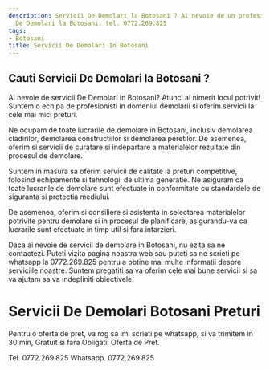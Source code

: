 ```yaml
---
description: Servicii De Demolari la Botosani ? Ai nevoie de un profesionist in Servicii
  De Demolari la Botosani. tel. 0772.269.825
tags:
- Botosani
title: Servicii De Demolari In Botosani
---
```



## Cauti Servicii De Demolari la Botosani ?

Ai nevoie de servicii De Demolari in Botosani? Atunci ai nimerit locul potrivit! Suntem o echipa de profesionisti in domeniul demolarii si oferim servicii la cele mai mici preturi.

Ne ocupam de toate lucrarile de demolare in Botosani, inclusiv demolarea cladirilor, demolarea constructiilor si demolarea peretilor. De asemenea, oferim si servicii de curatare si indepartare a materialelor rezultate din procesul de demolare.

Suntem in masura sa oferim servicii de calitate la preturi competitive, folosind echipamente si tehnologii de ultima generatie. Ne asiguram ca toate lucrarile de demolare sunt efectuate in conformitate cu standardele de siguranta si protectia mediului.

De asemenea, oferim si consiliere si asistenta in selectarea materialelor potrivite pentru demolare si in procesul de planificare, asigurandu-va ca lucrarile sunt efectuate in timp util si fara intarzieri.

Daca ai nevoie de servicii de demolare in Botosani, nu ezita sa ne contactezi. Puteti vizita pagina noastra web <link> sau puteti sa ne scrieti pe whatsapp la 0772.269.825 pentru a obtine mai multe informatii despre serviciile noastre. Suntem pregatiti sa va oferim cele mai bune servicii si sa va ajutam sa va indepliniti obiectivele.

# Servicii De Demolari Botosani Preturi
Pentru o oferta de pret, va rog sa imi scrieti pe whatsapp, si va trimitem in 30 min, Gratuit si fara Obligatii Oferta de Pret.

Tel. 0772.269.825
Whatsapp. 0772.269.825